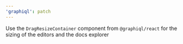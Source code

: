 ```yaml
---
'graphiql': patch
---
```


Use the `DragResizeContainer` component from `@graphiql/react` for the sizing of the editors and the docs explorer
